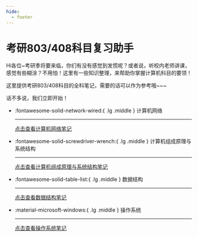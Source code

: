 ```yaml
---
hide:
  - footer
---
```


考研803/408科目复习助手
===

Hi各位~考研季将要来临，你们有没有感觉到发慌呢？或者说，听校内老师讲课，感觉有些糊涂？不用怕！这里有一些知识整理，来帮助你掌握计算机科目的要领！

这里提供考研803/408科目的全科笔记，需要的话可以作为参考哦~~~

话不多说，我们立即开始！

<div class="grid cards" markdown>

-   :fontawesome-solid-network-wired:{ .lg .middle } 计算机网络

    ---
  
    [点击查看计算机网络笔记](./computer-network/index.md)

-   :fontawesome-solid-screwdriver-wrench:{ .lg .middle } 计算机组成原理与系统结构

    ---

    [点击查看计算机组成原理与系统结构笔记](./computer-structure/index.md)

-   :fontawesome-solid-table-list:{ .lg .middle } 数据结构

    ---

    [点击查看数据结构笔记](./data-structure/index.md)

-   :material-microsoft-windows:{ .lg .middle } 操作系统

    ---

    [点击查看操作系统笔记](./operating-system/index.md)

</div>
